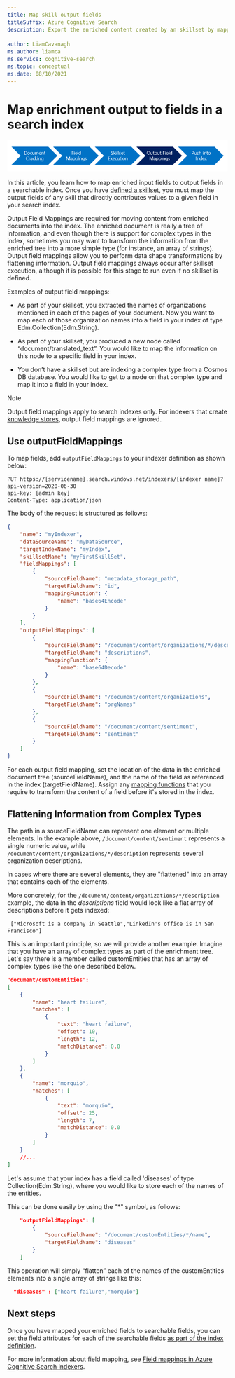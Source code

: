 ```yaml
---
title: Map skill output fields
titleSuffix: Azure Cognitive Search
description: Export the enriched content created by an skillset by mapping output fields to fields in a search index.

author: LiamCavanagh
ms.author: liamca
ms.service: cognitive-search
ms.topic: conceptual
ms.date: 08/10/2021
---
```


# Map enrichment output to fields in a search index

![Indexer Stages](./media/cognitive-search-output-field-mapping/indexer-stages-output-field-mapping.png "indexer stages")

In this article, you learn how to map enriched input fields to output fields in a searchable index. Once you have [defined a skillset](cognitive-search-defining-skillset.md), you must map the output fields of any skill that directly contributes values to a given field in your search index.

Output Field Mappings are required for moving content from enriched documents into the index.  The enriched document is really a tree of information, and even though there is support for complex types in the index, sometimes you may want to transform the information from the enriched tree into a more simple type (for instance, an array of strings). Output field mappings allow you to perform data shape transformations by flattening information. Output field mappings always occur after skillset execution, although it is possible for this stage to run even if no skillset is defined.

Examples of output field mappings:

* As part of your skillset, you extracted the names of organizations mentioned in each of the pages of your document. Now you want to map each of those organization names into a field in your index of type Edm.Collection(Edm.String).

* As part of your skillset, you produced a new node called “document/translated_text”. You would like to map the information on this node to a specific field in your index.

* You don’t have a skillset but are indexing a complex type from a Cosmos DB database. You would like to get to a node on that complex type and map it into a field in your index.

> [!NOTE]
> Output field mappings apply to search indexes only. For indexers that create [knowledge stores](knowledge-store-concept-intro.md), output field mappings are ignored.

## Use outputFieldMappings

To map fields, add `outputFieldMappings` to your indexer definition as shown below:

```http
PUT https://[servicename].search.windows.net/indexers/[indexer name]?api-version=2020-06-30
api-key: [admin key]
Content-Type: application/json
```

The body of the request is structured as follows:

```json
{
    "name": "myIndexer",
    "dataSourceName": "myDataSource",
    "targetIndexName": "myIndex",
    "skillsetName": "myFirstSkillSet",
    "fieldMappings": [
        {
            "sourceFieldName": "metadata_storage_path",
            "targetFieldName": "id",
            "mappingFunction": {
                "name": "base64Encode"
            }
        }
    ],
    "outputFieldMappings": [
        {
            "sourceFieldName": "/document/content/organizations/*/description",
            "targetFieldName": "descriptions",
            "mappingFunction": {
                "name": "base64Decode"
            }
        },
        {
            "sourceFieldName": "/document/content/organizations",
            "targetFieldName": "orgNames"
        },
        {
            "sourceFieldName": "/document/content/sentiment",
            "targetFieldName": "sentiment"
        }
    ]
}
```

For each output field mapping, set the location of the data in the enriched document tree (sourceFieldName), and the name of the field as referenced in the index (targetFieldName). Assign any [mapping functions](search-indexer-field-mappings.md#field-mapping-functions) that you require to transform the content of a field before it's stored in the index.

## Flattening Information from Complex Types 

The path in a sourceFieldName can represent one element or multiple elements. In the example above, ```/document/content/sentiment``` represents a single numeric value, while ```/document/content/organizations/*/description``` represents several organization descriptions. 

In cases where there are several elements, they are "flattened" into an array that contains each of the elements. 

More concretely, for the ```/document/content/organizations/*/description``` example, the data in the *descriptions* field would look like a flat array of descriptions before it gets indexed:

```
 ["Microsoft is a company in Seattle","LinkedIn's office is in San Francisco"]
```

This is an important principle, so we will provide another example. Imagine that you have an array of complex types as part of the enrichment tree. Let's say there is a member called customEntities that has an array of complex types like the one described below.

```json
"document/customEntities": 
[
    {
        "name": "heart failure",
        "matches": [
            {
                "text": "heart failure",
                "offset": 10,
                "length": 12,
                "matchDistance": 0.0
            }
        ]
    },
    {
        "name": "morquio",
        "matches": [
            {
                "text": "morquio",
                "offset": 25,
                "length": 7,
                "matchDistance": 0.0
            }
        ]
    }
    //...
]
```

Let's assume that your index has a field called 'diseases' of type Collection(Edm.String), where you would like to store each of the names of the entities. 

This can be done easily by using the "\*" symbol, as follows:

```json
    "outputFieldMappings": [
        {
            "sourceFieldName": "/document/customEntities/*/name",
            "targetFieldName": "diseases"
        }
    ]
```

This operation will simply “flatten” each of the names of the customEntities elements into a single array of strings like this:

```json
  "diseases" : ["heart failure","morquio"]
```

## Next steps
Once you have mapped your enriched fields to searchable fields, you can set the field attributes for each of the searchable fields [as part of the index definition](search-what-is-an-index.md).

For more information about field mapping, see [Field mappings in Azure Cognitive Search indexers](search-indexer-field-mappings.md).